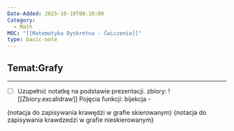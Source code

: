 ```yaml
---
Date-Added: 2025-10-10T08:10:00
Category:
  - Math
MOC: "[[Matematyka Dyskretna - Ćwiczenia]]"
type: basic-note
---
```

## Temat:Grafy
- - -
- [ ]  Uzupełnić notatkę na podstawie prezentacji.
zbiory:
![[Zbiory.excalidraw]]
Pojęcia funkcji:
bijekcja -

(notacja do zapisywania krawędzi w grafie skierowanym)
{notacja do zapisywania krawdzedzi w grafie nieskierowanym}
